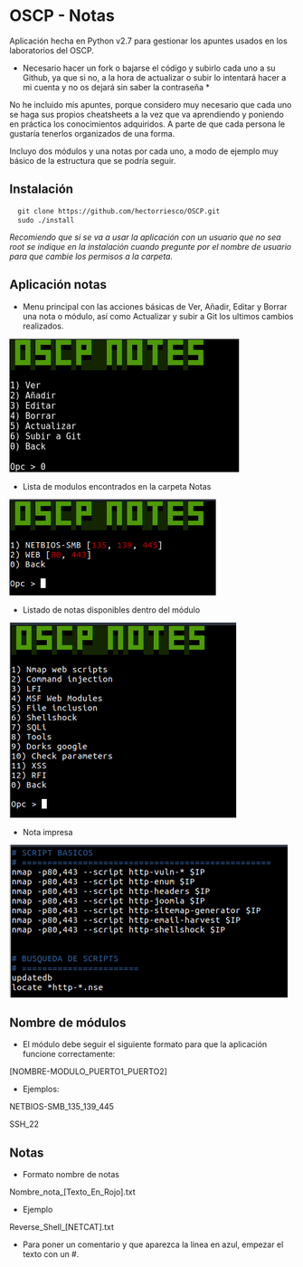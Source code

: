 # OSCP - Notas

Aplicación hecha en Python v2.7 para gestionar los apuntes usados en los laboratorios del OSCP.

* Necesario hacer un fork o bajarse el código y subirlo cada uno a su Github, ya que si no, a la hora de actualizar o subir lo intentará hacer a mi cuenta y no os dejará sin saber la contraseña * 

No he incluido mis apuntes, porque considero muy necesario que cada uno se haga sus propios cheatsheets a la vez que va aprendiendo y poniendo en práctica los conocimientos adquiridos. A parte de que cada persona le gustaría tenerlos organizados de una forma.

Incluyo dos módulos y una notas por cada uno, a modo de ejemplo muy básico de la estructura que se podría seguir.

## Instalación

``` 
  git clone https://github.com/hectorriesco/OSCP.git
  sudo ./install 
```

*Recomiendo que si se va a usar la aplicación con un usuario que no sea root se indique en la instalación cuando pregunte por el nombre de usuario para que cambie los permisos a la carpeta.*

## Aplicación notas

- Menu principal con las acciones básicas de Ver, Añadir, Editar y Borrar una nota o módulo, así como Actualizar y subir a Git los ultimos cambios realizados.

![inicio](img/inicio.png)

- Lista de modulos encontrados en la carpeta Notas

![modulos](img/modulos.png)

- Listado de notas disponibles dentro del módulo

![notas](img/notas.png)

- Nota impresa

![nota](img/nota.png)


## Nombre de módulos

- El módulo debe seguir el siguiente formato para que la aplicación funcione correctamente:

[NOMBRE-MODULO_PUERTO1_PUERTO2]

- Ejemplos:

NETBIOS-SMB_135_139_445

SSH_22


## Notas

- Formato nombre de notas

Nombre_nota_[Texto_En_Rojo].txt

- Ejemplo

Reverse_Shell_[NETCAT].txt

- Para poner un comentario y que aparezca la linea en azul, empezar el texto con un \#.
